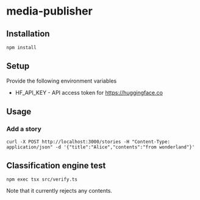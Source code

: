 # media-publisher

## Installation

```
npm install
```

## Setup

Provide the following environment variables

- HF_API_KEY - API access token for https://huggingface.co

## Usage

### Add a story

```
curl -X POST http://localhost:3000/stories -H "Content-Type: application/json" -d '{"title":"Alice","contents":"from wonderland"}'
```

## Classification engine test

```
npm exec tsx src/verify.ts
```

Note that it currently rejects any contents.
